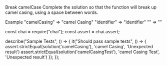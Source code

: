 Break camelCase
Complete the solution so that the function will break up camel casing, using a space between words.

Example
"camelCasing" => "camel Casing"
"identifier" => "identifier"
"" => ""

const chai = require("chai");
const assert = chai.assert;

describe("Sample Tests", () => {
it("Should pass sample tests", () => {
assert.strictEqual(solution('camelCasing'), 'camel Casing', 'Unexpected result')
assert.strictEqual(solution('camelCasingTest'), 'camel Casing Test', 'Unexpected result')
});
});
